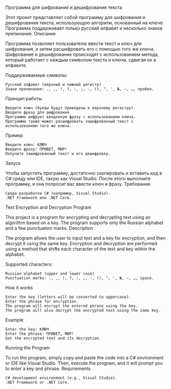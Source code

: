 Программа для шифрования и дешифрования текста

Этот проект представляет собой программу для шифрования и дешифрования текста, использующую алгоритм, основанный на ключе. Программа поддерживает только русский алфавит и несколько знаков препинания.
Описание

Программа позволяет пользователю ввести текст и ключ для шифрования, а затем расшифровать его с помощью того же ключа. Шифрование и дешифрование происходят с использованием метода, который работает с каждым символом текста и ключа, сдвигая их в алфавите.

Поддерживаемые символы:

    Русский алфавит (верхний и нижний регистр)
    Знаки препинания: ., ,, !, ?, :, ;, -, (), ", ', №, —, …, пробел.

Принцип работы

    Вводите ключ (буквы будут приведены к верхнему регистру).
    Вводите фразу для шифрования.
    Программа шифрует введенную фразу с использованием ключа.
    Программа также может расшифровать зашифрованный текст с использованием того же ключа.

Пример

    Введите ключ: КЛЮЧ
    Введите фразу: ПРИВЕТ, МИР!
    Получите зашифрованный текст и его дешифровку.

Запуск

Чтобы запустить программу, достаточно скопировать и вставить код в C# среду или IDE, такую как Visual Studio. После этого выполните программу, и она попросит вас ввести ключ и фразу.
Требования

    Среда разработки C# (например, Visual Studio).
    .NET Framework или .NET Core.

Text Encryption and Decryption Program

This project is a program for encrypting and decrypting text using an algorithm based on a key. The program supports only the Russian alphabet and a few punctuation marks.
Description

The program allows the user to input text and a key for encryption, and then decrypt it using the same key. Encryption and decryption are performed using a method that shifts each character of the text and key within the alphabet.

Supported characters:

    Russian alphabet (upper and lower case)
    Punctuation marks: ., ,, !, ?, :, ;, -, (), ", ', №, —, …, space.

How it works

    Enter the key (letters will be converted to uppercase).
    Enter the phrase for encryption.
    The program will encrypt the entered phrase using the key.
    The program will also decrypt the encrypted text using the same key.

Example

    Enter the key: КЛЮЧ
    Enter the phrase: ПРИВЕТ, МИР!
    Get the encrypted text and its decryption.

Running the Program

To run the program, simply copy and paste the code into a C# environment or IDE like Visual Studio. Then, execute the program, and it will prompt you to enter a key and phrase.
Requirements

    C# development environment (e.g., Visual Studio).
    .NET Framework or .NET Core.
